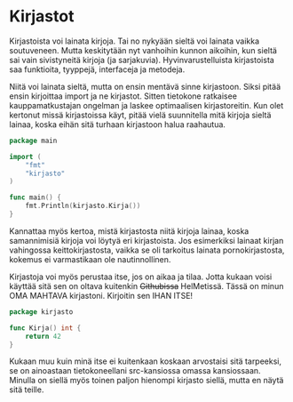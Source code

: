 # Kirjastot

Kirjastoista voi lainata kirjoja. Tai no nykyään sieltä voi lainata vaikka soutuveneen. Mutta keskitytään nyt vanhoihin kunnon aikoihin, kun sieltä sai vain sivistyneitä kirjoja (ja sarjakuvia). Hyvinvarustelluista kirjastoista saa funktioita, tyyppejä, interfaceja ja metodeja.

Niitä voi lainata sieltä, mutta on ensin mentävä sinne kirjastoon. Siksi pitää ensin kirjoittaa import ja ne kirjastot. Sitten tietokone ratkaisee kauppamatkustajan ongelman ja laskee optimaalisen kirjastoreitin. Kun olet kertonut missä kirjastoissa käyt, pitää vielä suunnitella mitä kirjoja sieltä lainaa, koska eihän sitä turhaan kirjastoon halua raahautua.
```Go
package main

import (
	"fmt"
	"kirjasto"
)

func main() {
	fmt.Println(kirjasto.Kirja())
}
```
Kannattaa myös kertoa, mistä kirjastosta niitä kirjoja lainaa, koska samannimisiä kirjoja voi löytyä eri kirjastoista. Jos esimerkiksi lainaat kirjan vahingossa keittokirjastosta, vaikka se oli tarkoitus lainata pornokirjastosta, kokemus ei varmastikaan ole nautinnollinen.

Kirjastoja voi myös perustaa itse, jos on aikaa ja tilaa. Jotta kukaan voisi käyttää sitä sen on oltava kuitenkin ~~Githubissa~~ HelMetissä. Tässä on minun OMA MAHTAVA kirjastoni. Kirjoitin sen IHAN ITSE!
```Go
package kirjasto

func Kirja() int {
	return 42
}
```
Kukaan muu kuin minä itse ei kuitenkaan koskaan arvostaisi sitä tarpeeksi, se on ainoastaan tietokoneellani src-kansiossa omassa kansiossaan. Minulla on siellä myös toinen paljon hienompi kirjasto siellä, mutta en näytä sitä teille.
